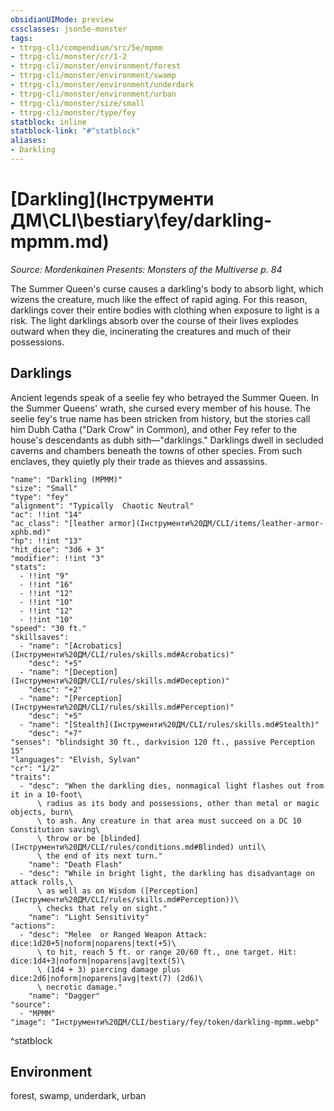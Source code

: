 ```yaml
---
obsidianUIMode: preview
cssclasses: json5e-monster
tags:
- ttrpg-cli/compendium/src/5e/mpmm
- ttrpg-cli/monster/cr/1-2
- ttrpg-cli/monster/environment/forest
- ttrpg-cli/monster/environment/swamp
- ttrpg-cli/monster/environment/underdark
- ttrpg-cli/monster/environment/urban
- ttrpg-cli/monster/size/small
- ttrpg-cli/monster/type/fey
statblock: inline
statblock-link: "#^statblock"
aliases:
- Darkling
---
```

# [Darkling](Інструменти ДМ\CLI\bestiary\fey/darkling-mpmm.md)
*Source: Mordenkainen Presents: Monsters of the Multiverse p. 84*  

The Summer Queen's curse causes a darkling's body to absorb light, which wizens the creature, much like the effect of rapid aging. For this reason, darklings cover their entire bodies with clothing when exposure to light is a risk. The light darklings absorb over the course of their lives explodes outward when they die, incinerating the creatures and much of their possessions.

## Darklings

Ancient legends speak of a seelie fey who betrayed the Summer Queen. In the Summer Queens' wrath, she cursed every member of his house. The seelie fey's true name has been stricken from history, but the stories call him Dubh Catha ("Dark Crow" in Common), and other Fey refer to the house's descendants as dubh sith—"darklings." Darklings dwell in secluded caverns and chambers beneath the towns of other species. From such enclaves, they quietly ply their trade as thieves and assassins.

```statblock
"name": "Darkling (MPMM)"
"size": "Small"
"type": "fey"
"alignment": "Typically  Chaotic Neutral"
"ac": !!int "14"
"ac_class": "[leather armor](Інструменти%20ДМ/CLI/items/leather-armor-xphb.md)"
"hp": !!int "13"
"hit_dice": "3d6 + 3"
"modifier": !!int "3"
"stats":
  - !!int "9"
  - !!int "16"
  - !!int "12"
  - !!int "10"
  - !!int "12"
  - !!int "10"
"speed": "30 ft."
"skillsaves":
  - "name": "[Acrobatics](Інструменти%20ДМ/CLI/rules/skills.md#Acrobatics)"
    "desc": "+5"
  - "name": "[Deception](Інструменти%20ДМ/CLI/rules/skills.md#Deception)"
    "desc": "+2"
  - "name": "[Perception](Інструменти%20ДМ/CLI/rules/skills.md#Perception)"
    "desc": "+5"
  - "name": "[Stealth](Інструменти%20ДМ/CLI/rules/skills.md#Stealth)"
    "desc": "+7"
"senses": "blindsight 30 ft., darkvision 120 ft., passive Perception 15"
"languages": "Elvish, Sylvan"
"cr": "1/2"
"traits":
  - "desc": "When the darkling dies, nonmagical light flashes out from it in a 10-foot\
      \ radius as its body and possessions, other than metal or magic objects, burn\
      \ to ash. Any creature in that area must succeed on a DC 10 Constitution saving\
      \ throw or be [blinded](Інструменти%20ДМ/CLI/rules/conditions.md#Blinded) until\
      \ the end of its next turn."
    "name": "Death Flash"
  - "desc": "While in bright light, the darkling has disadvantage on attack rolls,\
      \ as well as on Wisdom ([Perception](Інструменти%20ДМ/CLI/rules/skills.md#Perception))\
      \ checks that rely on sight."
    "name": "Light Sensitivity"
"actions":
  - "desc": "Melee  or Ranged Weapon Attack: dice:1d20+5|noform|noparens|text(+5)\
      \ to hit, reach 5 ft. or range 20/60 ft., one target. Hit: dice:1d4+3|noform|noparens|avg|text(5)\
      \ (1d4 + 3) piercing damage plus dice:2d6|noform|noparens|avg|text(7) (2d6)\
      \ necrotic damage."
    "name": "Dagger"
"source":
  - "MPMM"
"image": "Інструменти%20ДМ/CLI/bestiary/fey/token/darkling-mpmm.webp"
```
^statblock

## Environment

forest, swamp, underdark, urban